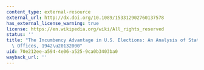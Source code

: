 ```yaml
---
content_type: external-resource
external_url: http://dx.doi.org/10.1089/153312902760137578
has_external_license_warning: true
license: https://en.wikipedia.org/wiki/All_rights_reserved
status: ''
title: "The Incumbency Advantage in U.S. Elections: An Analysis of State and Federal\
  \ Offices, 1942\u20132000"
uid: 70e212ee-a594-4e06-a525-9ca0b3403ba0
wayback_url: ''
---
```

